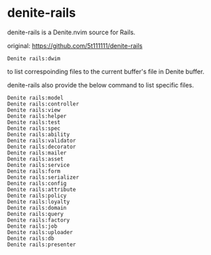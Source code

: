 # denite-rails

denite-rails is a Denite.nvim source for Rails.

original: https://github.com/5t111111/denite-rails

```
Denite rails:dwim
```

to list correspoinding files to the current buffer's file in Denite buffer.

denite-rails also provide the below command to list specific files.


```
Denite rails:model
Denite rails:controller
Denite rails:view
Denite rails:helper
Denite rails:test
Denite rails:spec
Denite rails:ability
Denite rails:validator
Denite rails:decorator
Denite rails:mailer
Denite rails:asset
Denite rails:service
Denite rails:form
Denite rails:serializer
Denite rails:config
Denite rails:attribute
Denite rails:policy
Denite rails:loyalty
Denite rails:domain
Denite rails:query
Denite rails:factory
Denite rails:job
Denite rails:uploader
Denite rails:db
Denite rails:presenter
```

